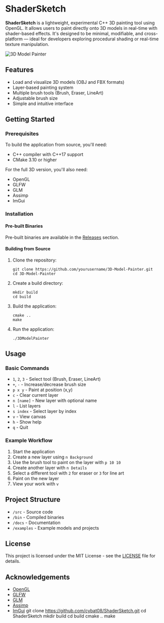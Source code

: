 # ShaderSketch

**ShaderSketch** is a lightweight, experimental C++ 3D painting tool using OpenGL. It allows users to paint directly onto 3D models in real-time with shader-based effects. It's designed to be minimal, modifiable, and cross-platform — ideal for developers exploring procedural shading or real-time texture manipulation.

![3D Model Painter](docs/screenshot.png)

## Features

- Load and visualize 3D models (OBJ and FBX formats)
- Layer-based painting system
- Multiple brush tools (Brush, Eraser, LineArt)
- Adjustable brush size
- Simple and intuitive interface

## Getting Started

### Prerequisites

To build the application from source, you'll need:

- C++ compiler with C++17 support
- CMake 3.10 or higher

For the full 3D version, you'll also need:
- OpenGL
- GLFW
- GLM
- Assimp
- ImGui

### Installation

#### Pre-built Binaries

Pre-built binaries are available in the [Releases](https://github.com/yourusername/3D-Model-Painter/releases) section.

#### Building from Source

1. Clone the repository:
   ```
   git clone https://github.com/yourusername/3D-Model-Painter.git
   cd 3D-Model-Painter
   ```

2. Create a build directory:
   ```
   mkdir build
   cd build
   ```

3. Build the application:
   ```
   cmake ..
   make
   ```

4. Run the application:
   ```
   ./3DModelPainter
   ```

## Usage

### Basic Commands

- `1`, `2`, `3` - Select tool (Brush, Eraser, LineArt)
- `+`, `-` - Increase/decrease brush size
- `p x y` - Paint at position (x,y)
- `c` - Clear current layer
- `n [name]` - New layer with optional name
- `l` - List layers
- `s index` - Select layer by index
- `v` - View canvas
- `h` - Show help
- `q` - Quit

### Example Workflow

1. Start the application
2. Create a new layer using `n Background`
3. Use the brush tool to paint on the layer with `p 10 10`
4. Create another layer with `n Details`
5. Select a different tool with `2` for eraser or `3` for line art
6. Paint on the new layer
7. View your work with `v`

## Project Structure

- `/src` - Source code
- `/bin` - Compiled binaries
- `/docs` - Documentation
- `/examples` - Example models and projects

## License

This project is licensed under the MIT License - see the [LICENSE](LICENSE) file for details.

## Acknowledgements

- [OpenGL](https://www.opengl.org/)
- [GLFW](https://www.glfw.org/)
- [GLM](https://github.com/g-truc/glm)
- [Assimp](https://github.com/assimp/assimp)
- [ImGui](https://github.com/ocornut/imgui)
git clone https://github.com/cybat08/ShaderSketch.git
cd ShaderSketch
mkdir build
cd build
cmake ..
make
